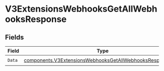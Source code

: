 # V3ExtensionsWebhooksGetAllWebhooksResponse


## Fields

| Field                                                                                                                                  | Type                                                                                                                                   | Required                                                                                                                               | Description                                                                                                                            |
| -------------------------------------------------------------------------------------------------------------------------------------- | -------------------------------------------------------------------------------------------------------------------------------------- | -------------------------------------------------------------------------------------------------------------------------------------- | -------------------------------------------------------------------------------------------------------------------------------------- |
| `Data`                                                                                                                                 | [components.V3ExtensionsWebhooksGetAllWebhooksResponseData](../../models/components/v3extensionswebhooksgetallwebhooksresponsedata.md) | :heavy_check_mark:                                                                                                                     | N/A                                                                                                                                    |